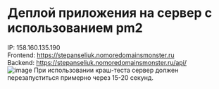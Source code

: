 # Деплой приложения на сервер с использованием pm2
IP: 158.160.135.190 <br>
Frontend: https://stepanseliuk.nomoredomainsmonster.ru <br>
Backend: https://stepanseliuk.nomoredomainsmonster.ru/api/ <br>
![image](https://github.com/MeepleCat/MeepleBot/assets/17880243/58e6dbf2-2e7d-4294-8da4-cbd55bea3b86)
При использовании краш-теста сервер должен перезапуститься примерно через 15-20 секунд.
